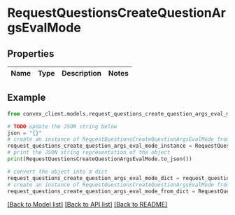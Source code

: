 # RequestQuestionsCreateQuestionArgsEvalMode


## Properties

Name | Type | Description | Notes
------------ | ------------- | ------------- | -------------

## Example

```python
from convex_client.models.request_questions_create_question_args_eval_mode import RequestQuestionsCreateQuestionArgsEvalMode

# TODO update the JSON string below
json = "{}"
# create an instance of RequestQuestionsCreateQuestionArgsEvalMode from a JSON string
request_questions_create_question_args_eval_mode_instance = RequestQuestionsCreateQuestionArgsEvalMode.from_json(json)
# print the JSON string representation of the object
print(RequestQuestionsCreateQuestionArgsEvalMode.to_json())

# convert the object into a dict
request_questions_create_question_args_eval_mode_dict = request_questions_create_question_args_eval_mode_instance.to_dict()
# create an instance of RequestQuestionsCreateQuestionArgsEvalMode from a dict
request_questions_create_question_args_eval_mode_from_dict = RequestQuestionsCreateQuestionArgsEvalMode.from_dict(request_questions_create_question_args_eval_mode_dict)
```
[[Back to Model list]](../README.md#documentation-for-models) [[Back to API list]](../README.md#documentation-for-api-endpoints) [[Back to README]](../README.md)


